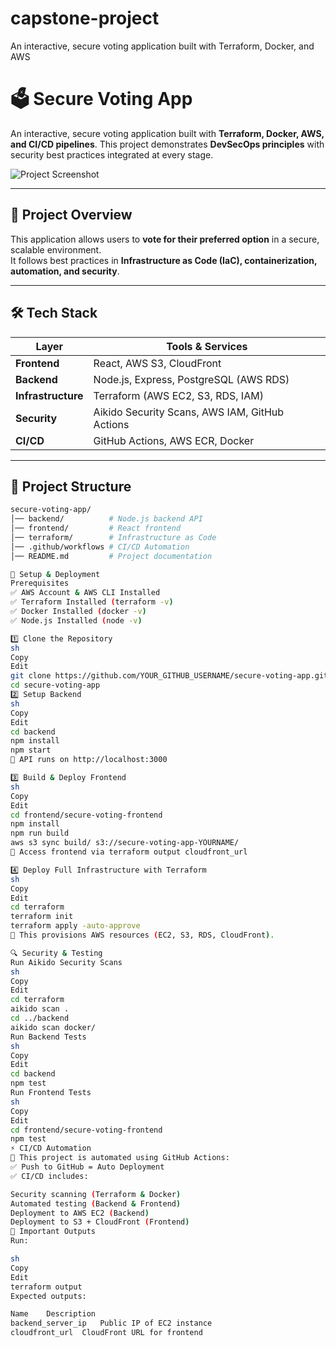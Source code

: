 # capstone-project
An interactive, secure voting application built with Terraform, Docker, and AWS

# 🗳️ Secure Voting App  
An interactive, secure voting application built with **Terraform, Docker, AWS, and CI/CD pipelines**. This project demonstrates **DevSecOps principles** with security best practices integrated at every stage.

![Project Screenshot](https://via.placeholder.com/800x400) <!-- Replace with actual screenshot link -->

---

## 🚀 **Project Overview**
This application allows users to **vote for their preferred option** in a secure, scalable environment.  
It follows best practices in **Infrastructure as Code (IaC), containerization, automation, and security**.

---

## **🛠️ Tech Stack**
| Layer | Tools & Services |
|-------|-----------------|
| **Frontend** | React, AWS S3, CloudFront |
| **Backend** | Node.js, Express, PostgreSQL (AWS RDS) |
| **Infrastructure** | Terraform (AWS EC2, S3, RDS, IAM) |
| **Security** | Aikido Security Scans, AWS IAM, GitHub Actions |
| **CI/CD** | GitHub Actions, AWS ECR, Docker |

---

## **📂 Project Structure**
```sh
secure-voting-app/
│── backend/          # Node.js backend API
│── frontend/         # React frontend
│── terraform/        # Infrastructure as Code
│── .github/workflows # CI/CD Automation
│── README.md         # Project documentation

🔧 Setup & Deployment
Prerequisites
✅ AWS Account & AWS CLI Installed
✅ Terraform Installed (terraform -v)
✅ Docker Installed (docker -v)
✅ Node.js Installed (node -v)

1️⃣ Clone the Repository
sh
Copy
Edit
git clone https://github.com/YOUR_GITHUB_USERNAME/secure-voting-app.git
cd secure-voting-app
2️⃣ Setup Backend
sh
Copy
Edit
cd backend
npm install
npm start
🔹 API runs on http://localhost:3000

3️⃣ Build & Deploy Frontend
sh
Copy
Edit
cd frontend/secure-voting-frontend
npm install
npm run build
aws s3 sync build/ s3://secure-voting-app-YOURNAME/
🔹 Access frontend via terraform output cloudfront_url

4️⃣ Deploy Full Infrastructure with Terraform
sh
Copy
Edit
cd terraform
terraform init
terraform apply -auto-approve
🔹 This provisions AWS resources (EC2, S3, RDS, CloudFront).

🔍 Security & Testing
Run Aikido Security Scans
sh
Copy
Edit
cd terraform
aikido scan .
cd ../backend
aikido scan docker/
Run Backend Tests
sh
Copy
Edit
cd backend
npm test
Run Frontend Tests
sh
Copy
Edit
cd frontend/secure-voting-frontend
npm test
⚡ CI/CD Automation
🔹 This project is automated using GitHub Actions:
✅ Push to GitHub = Auto Deployment
✅ CI/CD includes:

Security scanning (Terraform & Docker)
Automated testing (Backend & Frontend)
Deployment to AWS EC2 (Backend)
Deployment to S3 + CloudFront (Frontend)
📌 Important Outputs
Run:

sh
Copy
Edit
terraform output
Expected outputs:

Name	Description
backend_server_ip	Public IP of EC2 instance
cloudfront_url	CloudFront URL for frontend

